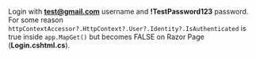 Login with **test@gmail.com** username and **!TestPassword123** password.
For some reason `httpContextAccessor?.HttpContext?.User?.Identity?.IsAuthenticated` is true inside `app.MapGet()` but becomes FALSE on Razor Page (**Login.cshtml.cs**).
